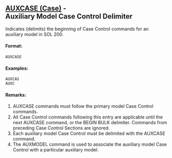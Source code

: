 ## [AUXCASE (Case)](https://help.hexagonmi.com/bundle/MSC_Nastran_2022.4/page/Nastran_Combined_Book/qrg/casecontrol4a/TOC.AUXCASE.Case.xhtml) - Auxiliary Model Case Control Delimiter

Indicates (delimits) the beginning of Case Control commands for an auxiliary model in SOL 200.

#### Format:
```nastran
AUXCASE
```

#### Examples:
```nastran
AUXCAS
AUXC
```

#### Remarks:

1. AUXCASE commands must follow the primary model Case Control commands.
2. All Case Control commands following this entry are applicable until the next AUXCASE command, or the BEGIN BULK delimiter. Commands from preceding Case Control Sections are ignored.
3. Each auxiliary model Case Control must be delimited with the AUXCASE command.
4. The AUXMODEL command is used to associate the auxiliary model Case Control with a particular auxiliary model.
